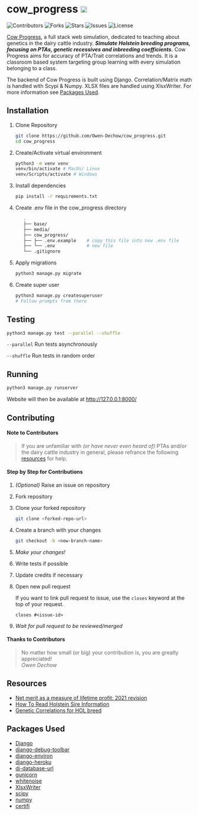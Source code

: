 # cow_progress <img src="https://cowprogress.herokuapp.com/static/media/favicon.0f5d3c01fb06.png" alt="cow progress icon" height=18em>

![Contributors](https://img.shields.io/github/contributors/Owen-Dechow/cow_progress)
![Forks](https://img.shields.io/github/forks/Owen-Dechow/cow_progress)
![Stars](https://img.shields.io/github/stars/Owen-Dechow/cow_progress)
![Issues](https://img.shields.io/github/issues/Owen-Dechow/cow_progress)
![License](https://img.shields.io/github/license/Owen-Dechow/cow_progress)

[Cow Progress](https://cowprogress.herokuapp.com), a full stack web simulation, dedicated to teaching about genetics in the dairy cattle industry. ***Simulate Holstein breeding programs, focusing on PTAs, genetic recessives and inbreeding coefficients.*** Cow Progress aims for accuracy of PTA/Trait correlations and trends. It is a classroom based system targeting group learning with every simulation belonging to a class.

The backend of Cow Progress is built using Django. Correlation/Matrix math is handled with Scypi & Numpy. XLSX files are handled using XlsxWriter. For more information see [Packages Used](#packages-used).

## Installation

1. Clone Repository
   ```bash
   git clone https://github.com/Owen-Dechow/cow_progress.git
   cd cow_progress
   ```

1. Create/Activate virtual environment
   ```bash
   python3 -m venv venv
   venv/bin/activate # MacOs/ Linux
   venv/Scripts/activate # Windows
   ```

1. Install dependencies
   ```bash
   pip install -r requirements.txt
   ```

1. Create .env file in the cow_progress directory
   ```bash
      .
      ├── base/
      ├── media/
      ├── cow_progress/
      ├── ├── .env.example    # copy this file into new .env file
      ├── └── .env            # new file
      └── .gitignore
      ```

1. Apply migrations
   ```bash
   python3 manage.py migrate
   ```

1. Create super user
   ```bash
   python3 manage.py createsuperuser
   # Follow prompts from there
   ```

## Testing

```bash
python3 manage.py test --parallel --shuffle
```
`--parallel` Run tests asynchronously

`--shuffle` Run tests in random order

## Running
```bash
python3 manage.py runserver
```
Website will then be available at http://127.0.0.1:8000/

## Contributing

#### Note to Contributors
> If you are unfamiliar with *(or have never even heard of)* PTAs and/or the dairy cattle industry in general, please refrance the following [resources](#resources) for help.

#### Step by Step for Contributions
1. *(Optional)* Raise an issue on repository

1. Fork repository

1. Clone your forked repository
   ```bash
   git clone <forked-repo-url>
   ```

1. Create a branch with your changes
   ```bash
   git checkout -b <new-branch-name>
   ```

1. *Make your changes!*

1. Write tests if possible

1. Update credits if necessary

1. Open new pull request
   
   If you want to link pull request to issue, use the `closes` keyword at the top of your request.
   ```
   closes #<issue-id>
   ```

1. *Wait for pull request to be reviewed/merged*

#### Thanks to Contributors
> No matter how small (or big) your contribution is, you are greatly appreciated!
> <br>*Owen Dechow*

## Resources
* [Net merit as a measure of lifetime profit: 2021 revision](https://www.ars.usda.gov/ARSUserFiles/80420530/Publications/ARR/nmcalc-2021_ARR-NM8.pdf)
* [How To Read Holstein Sire Information](https://www.holsteinusa.com/pdf/print_material/read_sire_%20info.pdf)
* [Genetic Correlations for HOL breed](https://www.ars.usda.gov/arsuserfiles/80420530/publications/arr/nm8%20supplemental%20table_correlations_2021.txt)

## Packages Used
* [Django](https://www.djangoproject.com/)
* [django-debug-toolbar](https://django-debug-toolbar.readthedocs.io/en/latest/)
* [django-environ](https://django-environ.readthedocs.io/en/latest/)
* [django-heroku](https://github.com/heroku/django-heroku)
* [dj-database-url](https://github.com/jazzband/dj-database-url)
* [gunicorn](https://gunicorn.org/)
* [whitenoise](https://github.com/evansd/whitenoise)
* [XlsxWriter](https://github.com/jmcnamara/XlsxWriter)
* [scipy](https://scipy.org/)
* [numpy](https://numpy.org/)
* [certifi](https://github.com/certifi/python-certifi)
